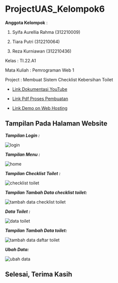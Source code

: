# ProjectUAS_Kelompok6


**Anggota Kelompok** : 
1. Syifa Aurellia Rahma (312210009)
   
2. Tiara Putri (312210064)
   
3. Reza Kurniawan (312210436) 

Kelas             : TI.22.A1

Mata Kuliah       : Pemrograman Web 1

Project           : Membuat Sistem Checklist Kebersihan Toilet

- [Link Dokumentasi YouTube](https://youtu.be/AkyfTfaB6Hk?si=zKpqTrL3Aqm6GTnT)


- [Link Pdf Proses Pembuatan](https://drive.google.com/file/d/1yA5gEotQnVc3kkQQGKy9QSEKU8UQXqFT/view)


- [Link Demo on Web Hosting](https://checklistoilet.my.id/login.php)



## Tampilan Pada Halaman Website

***Tampilan Login :***

![login](https://github.com/tiaraputriiiiii/ProjectUas_kelompok6/assets/115775237/43b30dbf-bed9-4980-8b7f-ecf319a12c5b)


***Tampilan Menu :***

![home](https://github.com/tiaraputriiiiii/ProjectUas_kelompok6/assets/115775237/b474dd17-ceff-4394-93f7-af0e38c3e317)

***Tampilan Checklist Toilet :*** 

![checklist toilet](https://github.com/tiaraputriiiiii/ProjectUas_kelompok6/assets/115775237/54a24aa4-ac4c-4956-b414-09ccac7ef3f9)


***Tampilan Tambah Data checklist toilet:*** 

![tambah data checklist toilet](https://github.com/tiaraputriiiiii/ProjectUas_kelompok6/assets/115775237/3d1fe901-decc-44a6-890a-3548f2c13700)


***Data Toilet :*** 

![data toilet](https://github.com/tiaraputriiiiii/ProjectUas_kelompok6/assets/115775237/a08dfec0-d4b1-4e4e-9000-6a5acabc03b1)


***Tampilan Tambah Data toilet:*** 

![tambah data daftar toilet](https://github.com/tiaraputriiiiii/ProjectUas_kelompok6/assets/115775237/fb1e8ce3-68e8-4db8-87be-736c1fa09fc8)


***Ubah Data:*** 

![ubah data](https://github.com/tiaraputriiiiii/ProjectUas_kelompok6/assets/115775237/7c4254d3-4b5a-40ee-9db7-c9325c93eb9d)





## Selesai, Terima Kasih

